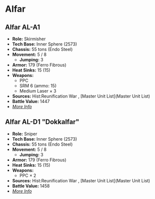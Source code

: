 # Alfar 

## Alfar AL-A1 

- **Role:** Skirmisher 
- **Tech Base:** Inner Sphere (2573) 
- **Chassis:** 55 tons (Endo Steel) 
- **Movement:** 5 / 8 
  - **Jumping:** 3 
- **Armor:** 179 (Ferro Fibrous) 
- **Heat Sinks:** 15 (15) 
- **Weapons:** 
  - PPC 
  - SRM 6 (ammo: 15) 
  - Medium Laser × 3 
- **Sources:** Hist:Reunification War , [Master Unit List](Master Unit List) 
- **Battle Value:** 1447 
- [*More Info*](alfar/alfar_al-a1.md) 

## Alfar AL-D1 "Dokkalfar" 

- **Role:** Sniper 
- **Tech Base:** Inner Sphere (2573) 
- **Chassis:** 55 tons (Endo Steel) 
- **Movement:** 5 / 8 
  - **Jumping:** 3 
- **Armor:** 179 (Ferro Fibrous) 
- **Heat Sinks:** 15 (15) 
- **Weapons:** 
  - PPC × 2 
- **Sources:** Hist:Reunification War , [Master Unit List](Master Unit List) 
- **Battle Value:** 1458 
- [*More Info*](alfar/alfar_al-d1.md) 

